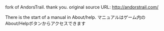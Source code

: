 fork of AndorsTrail. thank you.
original source URL: http://andorstrail.com/


There is the start of a manual in About/help.
マニュアルはゲーム内の　About/Helpボタンからアクセスできます

